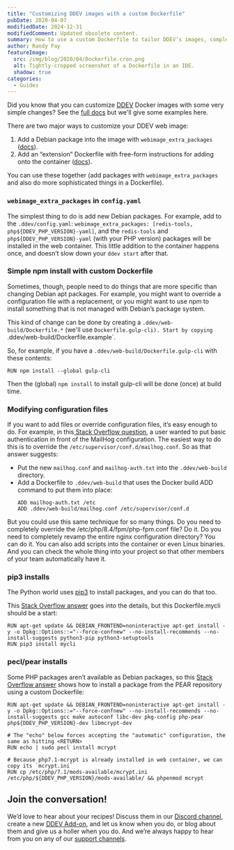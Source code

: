 ```yaml
---
title: "Customizing DDEV images with a custom Dockerfile"
pubDate: 2020-04-07
modifiedDate: 2024-12-31
modifiedComment: Updated obsolete content.
summary: How to use a custom Dockerfile to tailor DDEV’s images, complete with examples.
author: Randy Fay
featureImage:
  src: /img/blog/2020/04/Dockerfile.cron.png
  alt: Tightly-cropped screenshot of a Dockerfile in an IDE.
  shadow: true
categories:
  - Guides
---
```


Did you know that you can customize [DDEV](https://github.com/ddev/ddev) Docker images with some very simple changes? See the [full docs](https://docs.ddev.com/en/stable/users/extend/customizing-images/) but we'll give some examples here.

There are two major ways to customize your DDEV web image:

1. Add a Debian package into the image with `webimage_extra_packages` ([docs](https://docs.ddev.com/en/stable/users/extend/customizing-images/#adding-extra-debian-packages-with-webimage_extra_packages-and-dbimage_extra_packages)).
2. Add an “extension” Dockerfile with free-form instructions for adding onto the container ([docs](https://docs.ddev.com/en/stable/users/extend/customizing-images/#adding-extra-dockerfiles-for-webimage-and-dbimage)).

You can use these together (add packages with `webimage_extra_packages` and also do more sophisticated things in a Dockerfile).

### `webimage_extra_packages` in `config.yaml`

The simplest thing to do is add new Debian packages. For example, add to the `.ddev/config.yaml`: `webimage_extra_packages: [redis-tools, php${DDEV_PHP_VERSION}-yaml]`, and the `redis-tools` and `php${DDEV_PHP_VERSION}-yaml` (with your PHP version) packages will be installed in the web container. This little addition to the container happens once, and doesn’t slow down your `ddev start` after that.

### Simple npm install with custom Dockerfile

Sometimes, though, people need to do things that are more specific than changing Debian apt packages. For example, you might want to override a configuration file with a replacement, or you might want to use npm to install something that is not managed with Debian’s package system.

This kind of change can be done by creating a `.ddev/web-build/Dockerfile.*` (we'll use `Dockerfile.gulp-cli). Start by copying `.ddev/web-build/Dockerfile.example`.

So, for example, if you have a `.ddev/web-build/Dockerfile.gulp-cli` with these contents:

```docker
RUN npm install --global gulp-cli
```

Then the (global) `npm install` to install gulp-cli will be done (once) at build time.

### Modifying configuration files

If you want to add files or override configuration files, it’s easy enough to do. For example, in this[ Stack Overflow question](https://stackoverflow.com/questions/60162842/how-can-i-add-basic-authentication-to-the-mailhog-service-in-ddev-local), a user wanted to put basic authentication in front of the MailHog configuration. The easiest way to do this is to override the `/etc/supervisor/conf.d/mailhog.conf`. So as that answer suggests:

- Put the new `mailhog.conf` and `mailhog-auth.txt` into the `.ddev/web-build` directory.
- Add a Dockerfile to `.ddev/web-build` that uses the Docker build ADD command to put them into place:
  ```docker
  ADD mailhog-auth.txt /etc
  ADD .ddev/web-build/mailhog.conf /etc/supervisor/conf.d
  ```

But you could use this same technique for so many things. Do you need to completely override the /etc/php/8.4/fpm/php-fpm.conf file? Do it. Do you need to completely revamp the entire nginx configuration directory? You can do it. You can also add scripts into the container or even Linux binaries. And you can check the whole thing into your project so that other members of your team automatically have it.

### pip3 installs

The Python world uses [pip3](https://pip.pypa.io/en/stable/) to install packages, and you can do that too.

This [Stack Overflow answer](https://stackoverflow.com/a/60683558/215713) goes into the details, but this Dockerfile.mycli should be a start:

```docker
RUN apt-get update && DEBIAN_FRONTEND=noninteractive apt-get install -y -o Dpkg::Options::="--force-confnew" --no-install-recommends --no-install-suggests python3-pip python3-setuptools
RUN pip3 install mycli
```

### pecl/pear installs

Some PHP packages aren’t available as Debian packages, so this [Stack Overflow answer](https://stackoverflow.com/a/60554990/215713) shows how to install a package from the PEAR repository using a custom Dockerfile:

```docker
RUN apt-get update && DEBIAN_FRONTEND=noninteractive apt-get install -y -o Dpkg::Options::="--force-confnew" --no-install-recommends --no-install-suggests gcc make autoconf libc-dev pkg-config php-pear php${DDEV_PHP_VERSION}-dev libmcrypt-dev

# The "echo" below forces accepting the "automatic" configuration, the same as hitting <RETURN>
RUN echo | sudo pecl install mcrypt

# Because php7.1-mcrypt is already installed in web container, we can copy its `mcrypt.ini`
RUN cp /etc/php/7.1/mods-available/mcrypt.ini /etc/php/${DDEV_PHP_VERSION}/mods-available/ && phpenmod mcrypt
```

## Join the conversation!

We’d love to hear about your recipes! Discuss them in our [Discord channel](/s/discord), create a new [DDEV Add-on](https://docs.ddev.com/en/stable/users/extend/additional-services/), and let us know when you do, or blog about them and give us a holler when you do. And we’re always happy to hear from you on any of our [support channels](https://docs.ddev.com/en/stable/users/support/).
